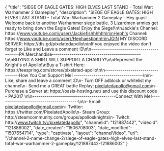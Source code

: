 {
    "title": "SIEGE OF EAGLE GATES: HIGH ELVES LAST STAND - Total War: Warhammer 2 Gameplay",
    "description": "SIEGE OF EAGLE GATES: HIGH ELVES LAST STAND - Total War: Warhammer 2 Gameplay - Hey guys! Welcome back to another Warhammer siege battle. 3 Lizardmen armies get ready to bring down the Eagle Gates! Enjoy the Siege!\n\nJackie's Channel: https:\/\/www.youtube.com\/user\/Jackiefishhhhhh\n\nHeph's Channel: https:\/\/www.youtube.com\/user\/Hephaestionn\n\nJOIN MY DISCORD SERVER: https:\/\/dis.gd\/pixelatedapollo\n\nIf you enjoyed the video don't forget to Like and Leave a comment :D\n\n-----------------------------------------PA Merchandise---------------------------------------------\n\nBUYING A SHIRT WILL SUPPORT A CHARITY!\n\nRepresent the Knight's of Apollo!\nBuy a T-shirt Here: https:\/\/teespring.com\/stores\/pixelated-apollo\n\n----------------------------------How You Can Support Me! -----------------------------------\n\n- Like, share and leave a comment :D\n- Turn OFF adblock or whitelist my channel\n- Send me a GREAT battle Replay: pixelatedapollo@gmail.com\n- Purchase a Server at: https:\/\/oasis-hosting.net\/ and use this discount code - PA2017 \n\n------------------------------------------Connect With Me!-----------------------------------------\n\n- Email: pixelatedapollo@gmail.com\n- Twitter: https:\/\/twitter.com\/PixelatedApollo\n- Steam Group:  http:\/\/steamcommunity.com\/groups\/apollosknights\n- Twitch: http:\/\/www.twitch.tv\/pixelatedapollo",
    "channelid": "121887442",
    "videoid": "121886002",
    "date_created": "1506708003",
    "date_modified": "1507654714",
    "type": "captivate",
    "layout": "channelVideo",
    "url": "\/channel-2-name-change-2\/siege-of-eagle-gates-high-elves-last-stand-total-war-warhammer-2-gameplay\/121887442-121886002"
}
